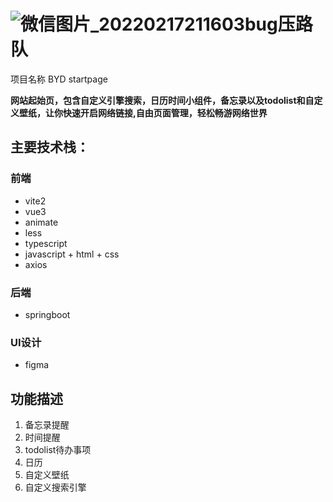 # ![微信图片_20220217211603](https://user-images.githubusercontent.com/54340686/154489443-8497fa77-ff6c-498f-8f94-d341374f0d01.jpg)bug压路队

项目名称 BYD startpage


**网站起始页，包含自定义引擎搜索，日历时间小组件，备忘录以及todolist和自定义壁纸，让你快速开启网络链接,自由页面管理，轻松畅游网络世界**

## 主要技术栈：
### 前端
- vite2
- vue3
- animate
- less
- typescript
- javascript + html + css
- axios
### 后端
- springboot
### UI设计
- figma

## 功能描述
1. 备忘录提醒
2. 时间提醒
3. todolist待办事项
4. 日历
5. 自定义壁纸
6. 自定义搜索引擎
